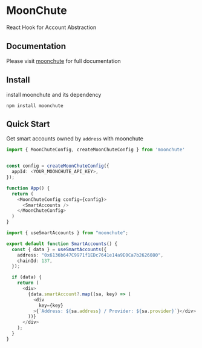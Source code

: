 # MoonChute

React Hook for Account Abstraction

## Documentation

Please visit [moonchute](https://docs.moonchute.xyz/) for full documentation

## Install

install moonchute and its dependency

```shell
npm install moonchute
```

## Quick Start

Get smart accounts owned by `address` with moonchute

```typescript
import { MoonChuteConfig, createMoonChuteConfig } from 'moonchute'


const config = createMoonChuteConfig({
  appId: <YOUR_MOONCHUTE_API_KEY>,
});

function App() {
  return (
    <MoonChuteConfig config={config}>
      <SmartAccounts />
    </MoonChuteConfig>
  )
}
```

```typescript
import { useSmartAccounts } from "moonchute";

export default function SmartAccounts() {
  const { data } = useSmartAccounts({
    address: "0x6136b647C9971f1EDc7641e14a9E0Ca7b2626080",
    chainId: 137,
  });

  if (data) {
    return (
      <div>
        {data.smartAccount?.map((sa, key) => (
          <div
            key={key}
          >{`Address: ${sa.address} / Provider: ${sa.provider}`}</div>
        ))}
      </div>
    );
  }
}
```
